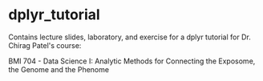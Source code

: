 # dplyr_tutorial

Contains lecture slides, laboratory, and exercise for a dplyr tutorial for Dr. Chirag Patel's course:

BMI 704 - Data Science I: Analytic Methods for Connecting the Exposome, the Genome and the Phenome
